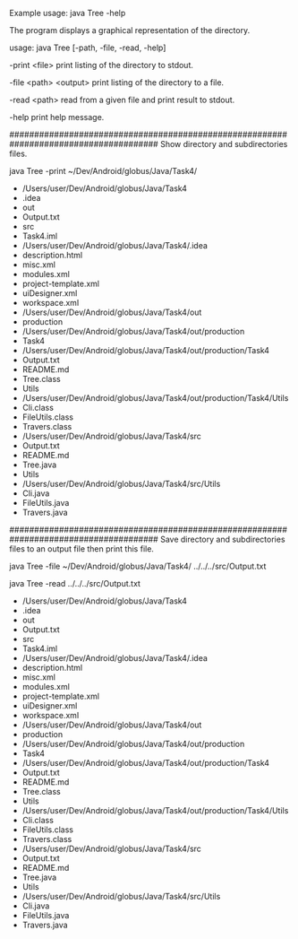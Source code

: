 Example usage: java Tree -help

The program displays a graphical representation of the directory.

usage: java Tree [-path, -file, -read, -help]

-print \<file>          print listing of the directory to stdout.

-file \<path> \<output> print listing of the directory to a file.

-read \<path>           read from a given file and print result to stdout.

-help                   print help message.

######################################################################################
Show directory and subdirectories files.

java Tree -print ~/Dev/Android/globus/Java/Task4/

+ /Users/user/Dev/Android/globus/Java/Task4
 + .idea
 + out
 + Output.txt
 + src
 + Task4.iml
+ /Users/user/Dev/Android/globus/Java/Task4/.idea
 + description.html
 + misc.xml
 + modules.xml
 + project-template.xml
 + uiDesigner.xml
 + workspace.xml
+ /Users/user/Dev/Android/globus/Java/Task4/out
 + production
+ /Users/user/Dev/Android/globus/Java/Task4/out/production
 + Task4
+ /Users/user/Dev/Android/globus/Java/Task4/out/production/Task4
 + Output.txt
 + README.md
 + Tree.class
 + Utils
+ /Users/user/Dev/Android/globus/Java/Task4/out/production/Task4/Utils
 + Cli.class
 + FileUtils.class
 + Travers.class
+ /Users/user/Dev/Android/globus/Java/Task4/src
 + Output.txt
 + README.md
 + Tree.java
 + Utils
+ /Users/user/Dev/Android/globus/Java/Task4/src/Utils
 + Cli.java
 + FileUtils.java
 + Travers.java

######################################################################################
Save directory and subdirectories files to an output file then print this file.

java Tree -file ~/Dev/Android/globus/Java/Task4/ ../../../src/Output.txt

java Tree -read ../../../src/Output.txt

+ /Users/user/Dev/Android/globus/Java/Task4
 + .idea
 + out
 + Output.txt
 + src
 + Task4.iml
+ /Users/user/Dev/Android/globus/Java/Task4/.idea
 + description.html
 + misc.xml
 + modules.xml
 + project-template.xml
 + uiDesigner.xml
 + workspace.xml
+ /Users/user/Dev/Android/globus/Java/Task4/out
 + production
+ /Users/user/Dev/Android/globus/Java/Task4/out/production
 + Task4
+ /Users/user/Dev/Android/globus/Java/Task4/out/production/Task4
 + Output.txt
 + README.md
 + Tree.class
 + Utils
+ /Users/user/Dev/Android/globus/Java/Task4/out/production/Task4/Utils
 + Cli.class
 + FileUtils.class
 + Travers.class
+ /Users/user/Dev/Android/globus/Java/Task4/src
 + Output.txt
 + README.md
 + Tree.java
 + Utils
+ /Users/user/Dev/Android/globus/Java/Task4/src/Utils
 + Cli.java
 + FileUtils.java
 + Travers.java